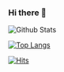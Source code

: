 ### Hi there 👋

<!--
**jukyung-j/jukyung-j** is a ✨ _special_ ✨ repository because its `README.md` (this file) appears on your GitHub profile.

Here are some ideas to get you started:

- 🔭 I’m currently working on ...
- 🌱 I’m currently learning ...
- 👯 I’m looking to collaborate on ...
- 🤔 I’m looking for help with ...
- 💬 Ask me about ...
- 📫 How to reach me: ...
- 😄 Pronouns: ...
- ⚡ Fun fact: ...
-->
![Github Stats](https://github-readme-stats.vercel.app/api?username=jukyung-j&show_icons=true&theme=synthwave)

[![Top Langs](https://github-readme-stats.vercel.app/api/top-langs/?username=jukyung-j&layout=compact)](https://github.com/anuraghazra/github-readme-stats)


[![Hits](https://hits.seeyoufarm.com/api/count/incr/badge.svg?url=https%3A%2F%2Fgithub.com%2Fjukyung-j%2Fhit-counter&count_bg=%2343B1C3&title_bg=%23C5BCBC&icon=&icon_color=%23ECDFDF&title=hits&edge_flat=false)](https://hits.seeyoufarm.com)

